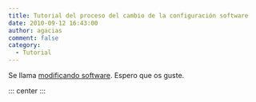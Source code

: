 ```yaml
---
title: Tutorial del proceso del cambio de la configuración software
date: 2010-09-12 16:43:00
author: agacias
comment: false
category:
  - Tutorial
---
```


Se llama [modificando software](http://www.youtube.com/v/FNAOaUa8ysI). Espero que os guste.

::: center
<LiteYoutubeEmbed id="FNAOaUa8ysI" title="Modificando software en migasfree" />
:::
